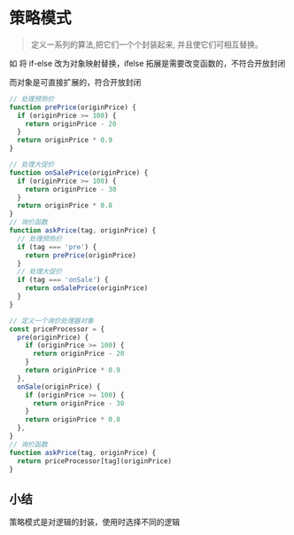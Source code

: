 # 策略模式

> 定义一系列的算法,把它们一个个封装起来, 并且使它们可相互替换。

如 将 if-else 改为对象映射替换，ifelse 拓展是需要改变函数的，不符合开放封闭

而对象是可直接扩展的，符合开放封闭

```js
// 处理预热价
function prePrice(originPrice) {
  if (originPrice >= 100) {
    return originPrice - 20
  }
  return originPrice * 0.9
}

// 处理大促价
function onSalePrice(originPrice) {
  if (originPrice >= 100) {
    return originPrice - 30
  }
  return originPrice * 0.8
}
// 询价函数
function askPrice(tag, originPrice) {
  // 处理预热价
  if (tag === 'pre') {
    return prePrice(originPrice)
  }
  // 处理大促价
  if (tag === 'onSale') {
    return onSalePrice(originPrice)
  }
}
```

```js
// 定义一个询价处理器对象
const priceProcessor = {
  pre(originPrice) {
    if (originPrice >= 100) {
      return originPrice - 20
    }
    return originPrice * 0.9
  },
  onSale(originPrice) {
    if (originPrice >= 100) {
      return originPrice - 30
    }
    return originPrice * 0.8
  },
}
// 询价函数
function askPrice(tag, originPrice) {
  return priceProcessor[tag](originPrice)
}
```

## 小结

策略模式是对逻辑的封装，使用时选择不同的逻辑
